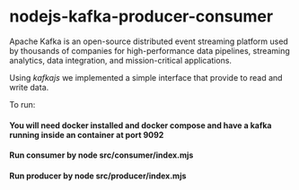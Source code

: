 # nodejs-kafka-producer-consumer

Apache Kafka is an open-source distributed event streaming platform used by thousands of companies for high-performance data pipelines, streaming analytics, data integration, and mission-critical applications.

Using *kafkajs* we implemented a simple interface that provide to read and write data.

To run:


#### You will need docker installed and docker compose and have a kafka running inside an container at port 9092

#### Run consumer by node src/consumer/index.mjs
#### Run producer by node src/producer/index.mjs
